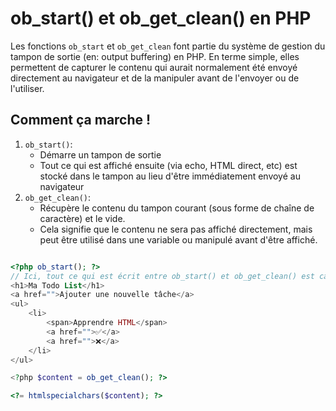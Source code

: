 # ob_start() et ob_get_clean() en PHP

Les fonctions `ob_start` et `ob_get_clean` font partie du système de gestion du tampon de sortie (en: output buffering) en PHP. En terme simple, elles permettent de capturer le contenu qui aurait normalement été envoyé directement au navigateur et de la manipuler avant de l'envoyer ou de l'utiliser.

## Comment ça marche !
1. `ob_start()`:
   - Démarre un tampon de sortie
   - Tout ce qui est affiché ensuite (via echo, HTML direct, etc) est stocké dans le tampon au lieu d'être immédiatement envoyé au navigateur
2. `ob_get_clean()`:
   - Récupère le contenu du tampon courant (sous forme de chaîne de caractère) et le vide.
   -  Cela signifie que le contenu ne sera pas affiché directement, mais peut être utilisé dans une variable ou manipulé avant d'être affiché.

```php

<?php ob_start(); ?>
// Ici, tout ce qui est écrit entre ob_start() et ob_get_clean() est capturé dans le tampon
<h1>Ma Todo List</h1>
<a href="">Ajouter une nouvelle tâche</a>
<ul>
    <li>
        <span>Apprendre HTML</span>
        <a href="">✅</a>
        <a href="">❌</a>
    </li>
</ul>

<?php $content = ob_get_clean(); ?>

<?= htmlspecialchars($content); ?>
```